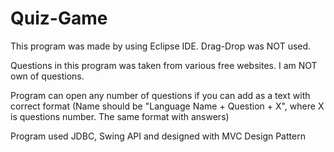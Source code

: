 # Quiz-Game

This program was made by using Eclipse IDE. Drag-Drop was NOT used.

Questions in this program was taken from various free websites. I am NOT
own of questions.

Program can open any number of questions if you can add as a text with
correct format (Name should be "Language Name + Question + X", where X
is questions number.  The same format with answers)

Program used JDBC, Swing API and designed with MVC Design Pattern
